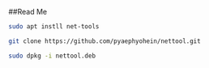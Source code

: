 ##Read Me

```bash
sudo apt instll net-tools
```
```bash
git clone https://github.com/pyaephyohein/nettool.git 
```
```bash
sudo dpkg -i nettool.deb 
```
